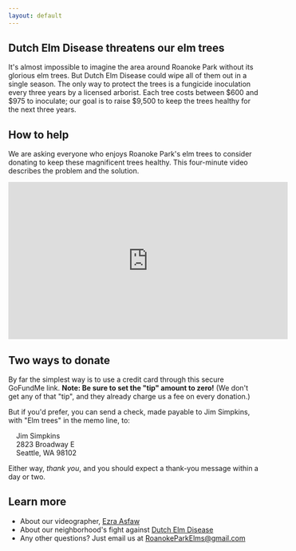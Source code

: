 ```yaml
---
layout: default
---
```


## Dutch Elm Disease threatens our elm trees

It's almost impossible to imagine the area around Roanoke Park without its glorious elm trees. But Dutch Elm Disease could wipe all of them out in a single season. The only way to protect the trees is a fungicide inoculation every three years by a licensed arborist. Each tree costs between $600 and $975 to inoculate; our goal is to raise $9,500 to keep the trees healthy for the next three years.

## How to help

We are asking everyone who enjoys Roanoke Park's elm trees to consider donating to keep these magnificent trees healthy. This four-minute video describes the problem and the solution.

<!-- Center the video -->
<div class="container">
<iframe width="560" height="315" src="https://www.youtube.com/embed/IMr0vxVy5Ug?si=SiZWNoX5hREH59_0" title="YouTube video player" frameborder="0" allow="accelerometer; autoplay; clipboard-write; encrypted-media; gyroscope; picture-in-picture; web-share" referrerpolicy="strict-origin-when-cross-origin" allowfullscreen></iframe>
</div>

## Two ways to donate

By far the simplest way is to use a credit card through this secure GoFundMe link. **Note: Be sure to set the "tip" amount to zero!** (We don't get any of that "tip", and they already charge us a fee on every donation.)

<div class="gfm-embed" data-url="https://www.gofundme.com/f/help-protect-roanoke-parks-elms/widget/medium?sharesheet=fundraiser sidebar&attribution_id=undefined"></div><script defer src="https://www.gofundme.com/static/js/embed.js"></script>



But if you'd prefer, you can send a check, made payable to Jim Simpkins, with "Elm trees" in the memo line, to:

&nbsp;&nbsp;&nbsp; Jim Simpkins<br/>
&nbsp;&nbsp;&nbsp; 2823 Broadway E<br/>
&nbsp;&nbsp;&nbsp; Seattle, WA 98102

Either way, *thank you*, and you should expect a thank-you message within a day or two.

## Learn more
- About our videographer, [Ezra Asfaw](./videographer.html)<br/>
- About our neighborhood's fight against [Dutch Elm Disease](./learn-more.html)<br/>
- Any other questions? Just email us at RoanokeParkElms@gmail.com